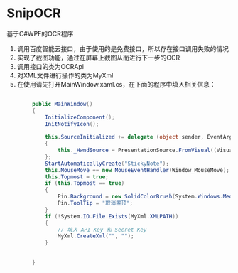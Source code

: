 # SnipOCR
基于C#WPF的OCR程序
1. 调用百度智能云接口，由于使用的是免费接口，所以存在接口调用失败的情况
2. 实现了截图功能，通过在屏幕上截图从而进行下一步的OCR
3. 调用接口的类为OCRApi
4. 对XML文件进行操作的类为MyXml
5. 在使用请先打开MainWindow.xaml.cs，在下面的程序中填入相关信息：
```csharp

        public MainWindow()
        {
            InitializeComponent();
            InitNotifyIcon();
            
            this.SourceInitialized += delegate (object sender, EventArgs e)
            {
                this._HwndSource = PresentationSource.FromVisual((Visual)sender) as HwndSource;
            };
            StartAutomaticallyCreate("StickyNote");
            this.MouseMove += new MouseEventHandler(Window_MouseMove);
            this.Topmost = true;
            if (this.Topmost == true)
            {
                Pin.Background = new SolidColorBrush(System.Windows.Media.Color.FromRgb(169, 170, 170));
                Pin.ToolTip = "取消置顶";
            }
            if (!System.IO.File.Exists(MyXml.XMLPATH))
            {
                // 填入 API Key 和 Secret Key
                MyXml.CreateXml("", "");
            }
            
            
        }
```
